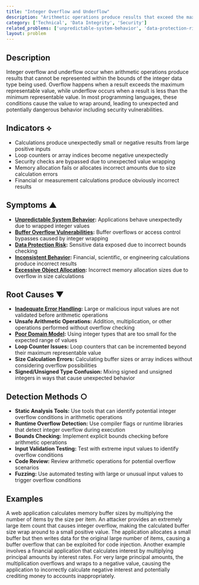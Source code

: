```yaml
---
title: "Integer Overflow and Underflow"
description: "Arithmetic operations produce results that exceed the maximum or minimum values representable by integer data types, leading to unexpected behavior."
category: ['Technical', 'Data Integrity', 'Security']
related_problems: ['unpredictable-system-behavior', 'data-protection-risk', 'algorithmic-complexity-problems']
layout: problem
---
```


## Description

Integer overflow and underflow occur when arithmetic operations produce results that cannot be represented within the bounds of the integer data type being used. Overflow happens when a result exceeds the maximum representable value, while underflow occurs when a result is less than the minimum representable value. In most programming languages, these conditions cause the value to wrap around, leading to unexpected and potentially dangerous behavior including security vulnerabilities.

## Indicators ⟡

- Calculations produce unexpectedly small or negative results from large positive inputs
- Loop counters or array indices become negative unexpectedly
- Security checks are bypassed due to unexpected value wrapping
- Memory allocation fails or allocates incorrect amounts due to size calculation errors
- Financial or measurement calculations produce obviously incorrect results

## Symptoms ▲

- **[Unpredictable System Behavior](unpredictable-system-behavior.md):** Applications behave unexpectedly due to wrapped integer values
- **[Buffer Overflow Vulnerabilities](buffer-overflow-vulnerabilities.md):** Buffer overflows or access control bypasses caused by integer wrapping
- **[Data Protection Risk](data-protection-risk.md):** Sensitive data exposed due to incorrect bounds checking
- **[Inconsistent Behavior](inconsistent-behavior.md):** Financial, scientific, or engineering calculations produce incorrect results
- **[Excessive Object Allocation](excessive-object-allocation.md):** Incorrect memory allocation sizes due to overflow in size calculations

## Root Causes ▼

- **[Inadequate Error Handling](inadequate-error-handling.md):** Large or malicious input values are not validated before arithmetic operations
- **Unsafe Arithmetic Operations:** Addition, multiplication, or other operations performed without overflow checking
- **[Poor Domain Model](poor-domain-model.md):** Using integer types that are too small for the expected range of values
- **Loop Counter Issues:** Loop counters that can be incremented beyond their maximum representable value
- **Size Calculation Errors:** Calculating buffer sizes or array indices without considering overflow possibilities
- **Signed/Unsigned Type Confusion:** Mixing signed and unsigned integers in ways that cause unexpected behavior

## Detection Methods ○

- **Static Analysis Tools:** Use tools that can identify potential integer overflow conditions in arithmetic operations
- **Runtime Overflow Detection:** Use compiler flags or runtime libraries that detect integer overflow during execution
- **Bounds Checking:** Implement explicit bounds checking before arithmetic operations
- **Input Validation Testing:** Test with extreme input values to identify overflow conditions
- **Code Review:** Review arithmetic operations for potential overflow scenarios
- **Fuzzing:** Use automated testing with large or unusual input values to trigger overflow conditions

## Examples

A web application calculates memory buffer sizes by multiplying the number of items by the size per item. An attacker provides an extremely large item count that causes integer overflow, making the calculated buffer size wrap around to a small positive value. The application allocates a small buffer but then writes data for the original large number of items, causing a buffer overflow that can be exploited for code injection. Another example involves a financial application that calculates interest by multiplying principal amounts by interest rates. For very large principal amounts, the multiplication overflows and wraps to a negative value, causing the application to incorrectly calculate negative interest and potentially crediting money to accounts inappropriately.